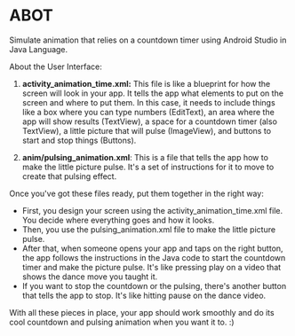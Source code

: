 # ABOT
Simulate animation that relies on a countdown timer using Android Studio in Java Language.

About the User Interface:

1. **activity_animation_time.xml:** This file is like a blueprint for how the screen will look in your app. It tells the app what elements to put on the screen and where to put them. In this case, it needs to include things like a box where you can type numbers (EditText), an area where the app will show results (TextView), a space for a countdown timer (also TextView), a little picture that will pulse (ImageView), and buttons to start and stop things (Buttons).

2. **anim/pulsing_animation.xml**: This is a file that tells the app how to make the little picture pulse. It's a set of instructions for it to move to create that pulsing effect.

Once you've got these files ready, put them together in the right way:

- First, you design your screen using the activity_animation_time.xml file. You decide where everything goes and how it looks.
- Then, you use the pulsing_animation.xml file to make the little picture pulse. 
- After that, when someone opens your app and taps on the right button, the app follows the instructions in the Java code to start the countdown timer and make the picture pulse. It's like pressing play on a video that shows the dance move you taught it.
- If you want to stop the countdown or the pulsing, there's another button that tells the app to stop. It's like hitting pause on the dance video.

With all these pieces in place, your app should work smoothly and do its cool countdown and pulsing animation when you want it to. :)
